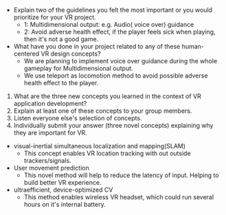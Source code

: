 - Explain two of the guidelines you felt the most important or you would prioritize for your VR project.
  - 1: Multidimensional output: e.g. Audio( voice over) guidance
  - 2: Avoid adverse health effect, if the player feels sick when playing, then it's not a good game.
- What have you done in your project related to any of these human-centered VR design concepts?
  - We are planning to implement voice over guidance during the whole gameplay for Multidimensional output.
  - We use teleport as locomotion method to avoid possible adverse health effect to the player.







1. What are the three new concepts you learned in the context of VR application development?
2. Explain at least one of these concepts to your group members.
3. Listen everyone else's selection of concepts.
4. Individually submit your answer (three novel concepts) explaining why they are important for VR. 



- visual-inertial simultaneous localization and mapping(SLAM)
  - This concept enables VR location tracking with out outside trackers/signals.
- User movement prediction
  - This novel method will help to reduce the latency of input. Helping to build better VR experience.
- ultraefficient, device-optimized CV
  - This method enables wireless VR headset, which could run several hours on it's internal battery.

